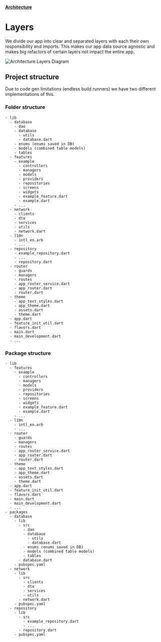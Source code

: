#### [Architecture](/architecture.md)

# Layers

We divide our app into clear and separated layers with each their own responsibility and imports. This makes our app data source agnostic and makes big refactors of certain layers not impact the entire app.

![Architecture Layers Diagram](/architecture.png)

## Project structure

Due to code gen limitations (endless build runners) we have two different implementations of this.

### Folder structure

```
- lib
  - database
    - dao
    - database
      - utils
      - database.dart
    - enums (enums saved in DB)
    - models (combined table models)
    - tables
  - features
    - example
      - controllers
      - managers
      - models
      - providers
      - repositories
      - screens
      - widgets
      - example_feature.dart
      - example.dart
    - ...
  - network
    - clients
    - dto
    - services
    - utils
    - network.dart
  - l10n
    - intl_en.arb
    - ...
  - repository
    - example_repository.dart
    - ...
    - repository.dart
  - router
    - guards
    - managers
    - routes
    - app_router_service.dart
    - app_router.dart
    - router.dart
  - theme
    - app_text_styles.dart
    - app_theme.dart
    - assets.dart
    - theme.dart
  - app.dart
  - feature_init_util.dart
  - flavors.dart
  - main.dart
  - main_development.dart
  - ...
```

### Package structure

```
- lib
  - features
    - example
      - controllers
      - managers
      - models
      - providers
      - repositories
      - screens
      - widgets
      - example_feature.dart
      - example.dart
    - ...
  - l10n
    - intl_en.arb
    - ...
  - router
    - guards
    - managers
    - routes
    - app_router_service.dart
    - app_router.dart
    - router.dart
  - theme
    - app_text_styles.dart
    - app_theme.dart
    - assets.dart
    - theme.dart
  - app.dart
  - feature_init_util.dart
  - flavors.dart
  - main.dart
  - main_development.dart
  - ...
- packages
  - database
    - lib
      - src
        - dao
        - database
          - utils
          - database.dart
        - enums (enums saved in DB)
        - models (combined table models)
        - tables
      - database.dart
    - pubspec.yaml
  - network
    - lib
      - src
        - clients
        - dto
        - services
        - utils
      - network.dart
    - pubspec.yaml
  - repository
    - lib
      - src
        - example_repository.dart
        - ...
      - repository.dart
    - pubspec.yaml
```
